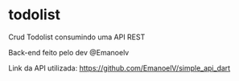 # todolist
Crud Todolist consumindo uma API REST

Back-end feito pelo dev @Emanoelv

Link da API utilizada: https://github.com/EmanoelV/simple_api_dart
